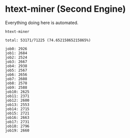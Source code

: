# htext-miner (Second Engine)

Everything doing here is automated.

```
htext-miner

total: 53171/71225 (74.65215865215865%)

job0: 2926
job1: 2684
job2: 2524
job3: 2667
job4: 2938
job5: 2567
job6: 2656
job7: 2608
job8: 2578
job9: 2588
job10: 2625
job11: 2371
job12: 2600
job13: 2553
job14: 2715
job15: 2721
job16: 2663
job17: 2731
job18: 2796
job19: 2660
```